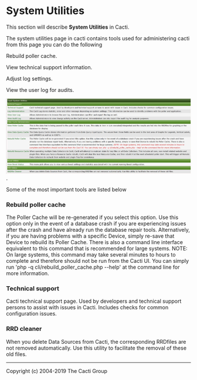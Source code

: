 # System Utilities

This section will describe **System Utilities** in Cacti.

The system utilities page in cacti contains tools used for administering cacti  from this page you can do the following

Rebuild poller cache.

View technical support information.

Adjust log settings.

View the user log for audits.

![System Utilities](images/cacti_system_utilities.JPG).

Some of the most important tools are listed below

### Rebuild poller cache

The Poller Cache will be re-generated if you select this option. Use this option only in the event of a database crash if you are experiencing issues after the crash and have already run the database repair tools. Alternatively, if you are having problems with a specific Device, simply re-save that Device to rebuild its Poller Cache. There is also a command line interface equivalent to this command that is recommended for large systems. NOTE: On large systems, this command may take several minutes to hours to complete and therefore should not be run from the Cacti UI. You can simply run 'php -q cli/rebuild_poller_cache.php --help' at the command line for more information.

### Technical support

Cacti technical support page. Used by developers and technical support persons to assist with issues in Cacti. Includes checks for common configuration issues.

### RRD cleaner

 When you delete Data Sources from Cacti, the corresponding RRDfiles are not removed automatically. Use this utility to facilitate the removal of these old files.

---
Copyright (c) 2004-2019 The Cacti Group
